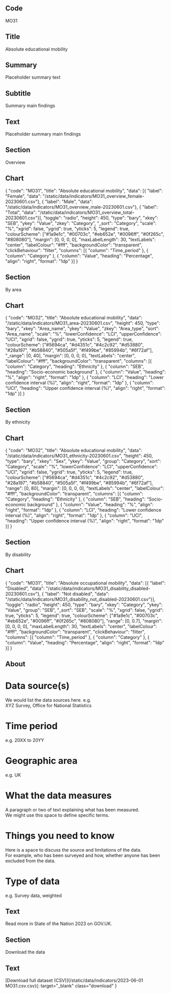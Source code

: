 ## Code
MO31

## Title
Absolute educational mobility

## Summary
Placeholder summary text

## Subtitle
Summary main findings

## Text
Placeholder summary main findings

## Section
Overview

## Chart
{ "code": "MO31", "title": "Absolute educational mobility", "data": [{ "label": "Female", "data": "/static/data/indicators/MO31_overview_female-20230601.csv"}, { "label": "Male", "data": "/static/data/indicators/MO31_overview_male-20230601.csv"}, { "label": "Total", "data": "/static/data/indicators/MO31_overview_total-20230601.csv"}], "toggle": "radio", "height": 450, "type": "bary", "xkey": "SEB", "ykey": "Value", "zkey": "Category", "_sort": "Category", "scale": "%", "xgrid": false, "ygrid": true, "yticks": 5, "legend": true, "colourScheme": ["#1a9e1c", "#00703c", "#eb652e", "#0096ff", "#0f265c", "#808080"], "margin": [0, 0, 0, 0], "maxLabelLength": 30, "textLabels": "center", "labelColour": "#fff", "backgroundColor": "transparent", "clickBehaviour": "filter", "columns": [{ "column": "Time_period" }, { "column": "Category" }, { "column": "Value", "heading": "Percentage", "align": "right", "format": "1dp" }] }

## Section
By area

## Chart
{ "code": "MO32", "title": "Absolute educational mobility", "data": "/static/data/indicators/MO31_area-20230601.csv", "height": 450, "type": "bary", "xkey": "Area_name", "ykey": "Value", "zkey": "Area_type", "sort": "Area_name", "scale": "%", "lowerConfidence": "LCI", "upperConfidence": "UCI", "xgrid": false, "ygrid": true, "yticks": 5, "legend": true, "colourScheme": ["#5694ca", "#d4351c", "#4c2c92", "#d53880", "#28a197", "#b58840", "#505a5f", "#f499be", "#85994b", "#6f72af"], "_range": [0, 40], "margin": [0, 0, 0, 0], "textLabels": "center", "labelColour": "#fff", "backgroundColor": "transparent", "columns": [{ "column": "Category", "heading": "Ethnicity" }, { "column": "SEB", "heading": "Socio-economic background" }, { "column": "Value", "heading": "%", "align": "right", "format": "1dp" }, { "column": "LCI", "heading": "Lower confidence interval (%)", "align": "right", "format": "1dp" }, { "column": "UCI", "heading": "Upper confidence interval (%)", "align": "right", "format": "1dp" }] }

## Section
By ethnicity

## Chart
{ "code": "MO32", "title": "Absolute educational mobility", "data": "/static/data/indicators/MO31_ethnicity-20230601.csv", "height": 450, "type": "bary", "xkey": "Sex", "ykey": "Value", "group": "Category", "sort": "Category", "scale": "%", "lowerConfidence": "LCI", "upperConfidence": "UCI", "xgrid": false, "ygrid": true, "yticks": 5, "legend": true, "colourScheme": ["#5694ca", "#d4351c", "#4c2c92", "#d53880", "#28a197", "#b58840", "#505a5f", "#f499be", "#85994b", "#6f72af"], "range": [0, 80], "margin": [0, 0, 0, 0], "textLabels": "center", "labelColour": "#fff", "backgroundColor": "transparent", "columns": [{ "column": "Category", "heading": "Ethnicity" }, { "column": "SEB", "heading": "Socio-economic background" }, { "column": "Value", "heading": "%", "align": "right", "format": "1dp" }, { "column": "LCI", "heading": "Lower confidence interval (%)", "align": "right", "format": "1dp" }, { "column": "UCI", "heading": "Upper confidence interval (%)", "align": "right", "format": "1dp" }] }

## Section
By disability

## Chart
{ "code": "MO31", "title": "Absolute occupational mobility", "data": [{ "label": "Disabled", "data": "/static/data/indicators/MO31_disability_disabled-20230601.csv"}, { "label": "Not disabled", "data": "/static/data/indicators/MO31_disability_not_disabled-20230601.csv"}], "toggle": "radio", "height": 450, "type": "bary", "xkey": "Category", "ykey": "Value", "group": "SEB", "_sort": "SEB", "scale": "%", "xgrid": false, "ygrid": true, "yticks": 5, "legend": true, "colourScheme": ["#1a9e1c", "#00703c", "#eb652e", "#0096ff", "#0f265c", "#808080"], "range": [0, 0.7], "margin": [0, 0, 0, 0], "maxLabelLength": 30, "textLabels": "center", "labelColour": "#fff", "backgroundColor": "transparent", "clickBehaviour": "filter", "columns": [{ "column": "Time_period" }, { "column": "Category" }, { "column": "Value", "heading": "Percentage", "align": "right", "format": "1dp" }] }

## About
# Data source(s)
We would list the data sources here. e.g.<br>
XYZ Survey, Office for National Statistics

# Time period
e.g. 20XX to 20YY

# Geographic area
e.g. UK

# What the data measures
A paragraph or two of text explaining what has been measured.<br>
We might use this space to define specific terms.

# Things you need to know
Here is a space to discuss the source and limitations of the data.<br>
For example, who has been surveyed and how, whether anyone has been excluded from the data.

# Type of data
e.g. Survey data, weighted

## Text
Read more in State of the Nation 2023 on GOV.UK.

## Section
Download the data

## Text
[Download full dataset (CSV)](/static/data/indicators/2023-06-01 MO31.csv.csv){: target="_blank" class="download" }
